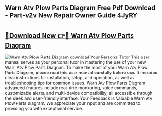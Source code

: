 ## Warn Atv Plow Parts Diagram Free Pdf Download - Part-v2v New Repair Owner Guide 4JyRY

# <h2><a href="http://dft5x6n.blite.top/?on=Warn+Atv+Plow+Parts+Diagram">🔗Download New 👉🔴 Warn Atv Plow Parts Diagram</a></h2>

[![Warn Atv Plow Parts Diagram download](https://i.imgur.com/lujVjoI.png)](http://dft5x6n.blite.top/?on=Warn+Atv+Plow+Parts+Diagram)
Your Personal Tutor This user manual serves as your personal tutor in mastering the use of your new Warn Atv Plow Parts Diagram. To make the most of your Warn Atv Plow Parts Diagram, please read this user manual carefully before use. It includes clear instructions for installation, setup, and operation, as well as troubleshooting tips for common issues. Warn Atv Plow Parts Diagram advanced features include real-time monitoring, voice commands, customizable alerts, and multi-device compatibility, all accessible through the sleek and user-friendly interface. Your Feedback is Valuable Warn Atv Plow Parts Diagram. We appreciate your input and are committed to providing you with exceptional service.
